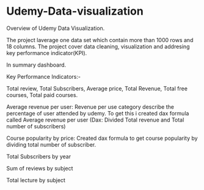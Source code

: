 # Udemy-Data-visualization
Overview of Udemy Data Visualization.

The project laverage one data set which contain more than 1000 rows and 18 columns. The project cover data cleaning, visualization and addresing key performance indicator(KPI). 

In summary dashboard.

Key Performance Indicators:-

Total review, Total Subscribers, Average price, Total Revenue, Total free courses, Total paid courses.

Average revenue per user:
Revenue per use category describe the percentage of user attended by udemy. To get this i created dax formula called Average revenue per user (Dax: Divided Total revenue and Total number of subscribers)

Course popularity by price:
Created dax formula to get course popularity by dividing total number of subscriber.

Total Subscribers by year

Sum of reviews by subject

Total lecture by subject
